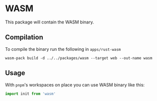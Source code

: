 # WASM

This package will contain the WASM binary.


## Compilation

To compile the binary run the following in `apps/rust-wasm`

```shell
wasm-pack build -d ../../packages/wasm --target web --out-name wasm
```

## Usage

With `pnpm`'s workspaces on place you can use WASM binary like this:

```js
import init from 'wasm'
```


